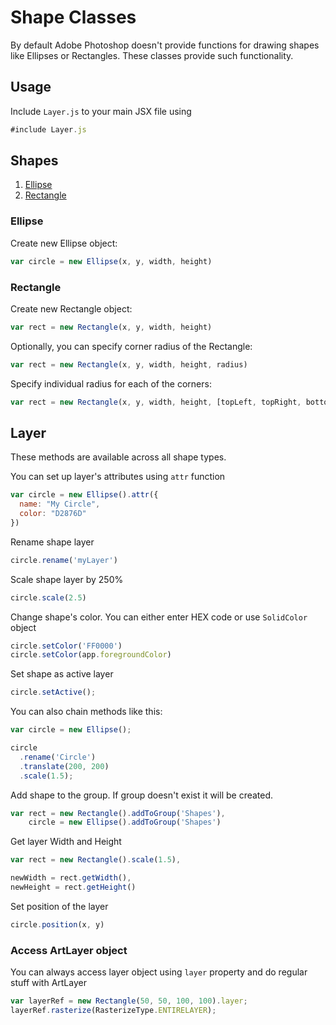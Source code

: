 # Shape Classes
By default Adobe Photoshop doesn't provide functions for drawing shapes like Ellipses or Rectangles.
These classes provide such functionality.

## Usage
Include `Layer.js` to your main JSX file using
```javascript
#include Layer.js
```
## Shapes
1. [Ellipse](#Ellipse)
2. [Rectangle](#Rectangle)

### Ellipse
Create new Ellipse object:
```javascript
var circle = new Ellipse(x, y, width, height)
```

### Rectangle
Create new Rectangle object:
```javascript
var rect = new Rectangle(x, y, width, height)
```

Optionally, you can specify corner radius of the Rectangle:
```javascript
var rect = new Rectangle(x, y, width, height, radius)
```

Specify individual radius for each of the corners:
```javascript
var rect = new Rectangle(x, y, width, height, [topLeft, topRight, bottomRight, bottomLeft])
```

## Layer
These methods are available across all shape types. 

You can set up layer's attributes using `attr` function
```javascript
var circle = new Ellipse().attr({
  name: "My Circle",
  color: "D2876D"
})
```

Rename shape layer
```javascript
circle.rename('myLayer')
```

Scale shape layer by 250%
```javascript
circle.scale(2.5)
```

Change shape's color. You can either enter HEX code or use `SolidColor` object
```javascript
circle.setColor('FF0000')
circle.setColor(app.foregroundColor)
```

Set shape as active layer
```javascript
circle.setActive();
```

You can also chain methods like this:
```javascript
var circle = new Ellipse();

circle
  .rename('Circle')
  .translate(200, 200)
  .scale(1.5);
```

Add shape to the group. If group doesn't exist it will be created.
```javascript
var rect = new Rectangle().addToGroup('Shapes'),
    circle = new Ellipse().addToGroup('Shapes')
```

Get layer Width and Height
```javascript
var rect = new Rectangle().scale(1.5),

newWidth = rect.getWidth(),
newHeight = rect.getHeight()
```

Set position of the layer
```javascript
circle.position(x, y)
```

### Access ArtLayer object
You can always access layer object using `layer` property and do regular stuff with ArtLayer
```javascript
var layerRef = new Rectangle(50, 50, 100, 100).layer;
layerRef.rasterize(RasterizeType.ENTIRELAYER);
```

